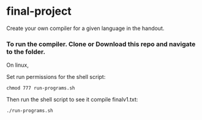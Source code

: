 # final-project
Create your own compiler for a given language in the handout. 


### To run the compiler. Clone or Download this repo and navigate to the folder.

On linux,

Set run permissions for the shell script:
        
    chmod 777 run-programs.sh

Then run the shell script to see it compile finalv1.txt:
        
    ./run-programs.sh
